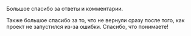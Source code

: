 Большое спасибо за ответы и комментарии.

Также большое спасибо за то, что не вернули сразу после того, как проект не запустился из-за ошибки.
Спасибо, что понимаете!